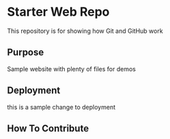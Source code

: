 # Starter Web Repo

This repository is for showing how Git and GitHub work

## Purpose

Sample website with plenty of files for demos

## Deployment
this is a sample change to deployment

## How To Contribute